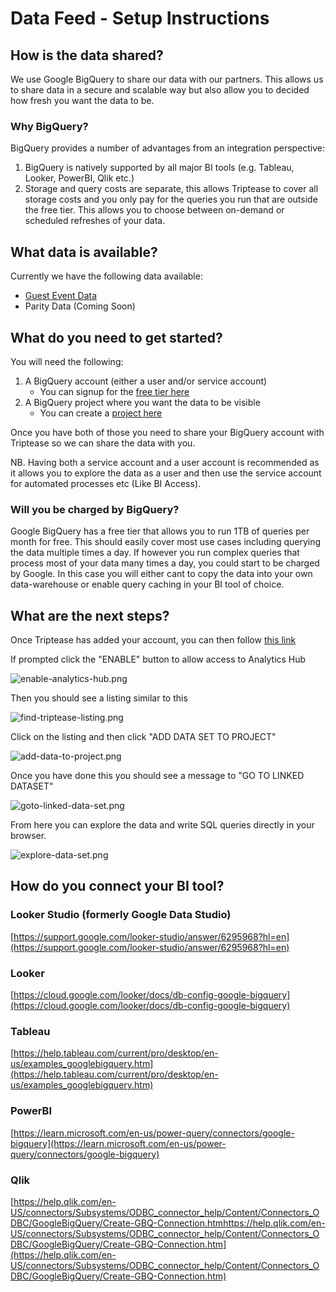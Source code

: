 # Data Feed - Setup Instructions

## How is the data shared?

We use Google BigQuery to share our data with our partners. This allows us to share data in a secure and scalable way 
but also allow you to decided how fresh you want the data to be.

### Why BigQuery?

BigQuery provides a number of advantages from an integration perspective:
1. BigQuery is natively supported by all major BI tools (e.g. Tableau, Looker, PowerBI, Qlik etc.)
2. Storage and query costs are separate, this allows Triptease to cover all storage costs and you only pay for the queries you run that are outside the free tier. This allows you to choose between on-demand or scheduled refreshes of your data.

## What data is available?

Currently we have the following data available:

* [Guest Event Data](https://docs.triptease.io/data)
* Parity Data (Coming Soon)

## What do you need to get started?

You will need the following:

1. A BigQuery account (either a user and/or service account)
   * You can signup for the [free tier here](https://cloud.google.com/bigquery/)
2. A BigQuery project where you want the data to be visible
   * You can create a [project here](https://console.cloud.google.com/projectcreate)

Once you have both of those you need to share your BigQuery account with Triptease so we can share the data with you.

NB. Having both a service account and a user account is recommended as it allows you to explore the data as a user and 
then use the service account for automated processes etc (Like BI Access).

### Will you be charged by BigQuery?

Google BigQuery has a free tier that allows you to run 1TB of queries per month for free. This should easily cover 
most use cases including querying the data multiple times a day. If however you run complex queries that process most
of your data many times a day, you could start to be charged by Google. In this case you will either cant to copy the 
data into your own data-warehouse or enable query caching in your BI tool of choice.

## What are the next steps?

Once Triptease has added your account, you can then follow [this link](https://console.cloud.google.com/bigquery/analytics-hub/exchanges(analyticshub:search)?queryText=triptease)

If prompted click the "ENABLE" button to allow access to Analytics Hub

![enable-analytics-hub.png](assets/images/enable-analytics-hub.png)

Then you should see a listing similar to this

![find-triptease-listing.png](assets/images/find-triptease-listing.png)

Click on the listing and then click "ADD DATA SET TO PROJECT"

![add-data-to-project.png](assets/images/add-data-to-project.png)

Once you have done this you should see a message to "GO TO LINKED DATASET"

![goto-linked-data-set.png](assets/images/goto-linked-data-set.png)

From here you can explore the data and write SQL queries directly in your browser.

![explore-data-set.png](assets/images/explore-data-set.png)

## How do you connect your BI tool?

### Looker Studio (formerly Google Data Studio)

[https://support.google.com/looker-studio/answer/6295968?hl=en](https://support.google.com/looker-studio/answer/6295968?hl=en)
 

### Looker

[https://cloud.google.com/looker/docs/db-config-google-bigquery](https://cloud.google.com/looker/docs/db-config-google-bigquery)

### Tableau

[https://help.tableau.com/current/pro/desktop/en-us/examples_googlebigquery.htm](https://help.tableau.com/current/pro/desktop/en-us/examples_googlebigquery.htm)

### PowerBI

[https://learn.microsoft.com/en-us/power-query/connectors/google-bigquery](https://learn.microsoft.com/en-us/power-query/connectors/google-bigquery)

### Qlik

[https://help.qlik.com/en-US/connectors/Subsystems/ODBC_connector_help/Content/Connectors_ODBC/GoogleBigQuery/Create-GBQ-Connection.htmhttps://help.qlik.com/en-US/connectors/Subsystems/ODBC_connector_help/Content/Connectors_ODBC/GoogleBigQuery/Create-GBQ-Connection.htm](https://help.qlik.com/en-US/connectors/Subsystems/ODBC_connector_help/Content/Connectors_ODBC/GoogleBigQuery/Create-GBQ-Connection.htm)

